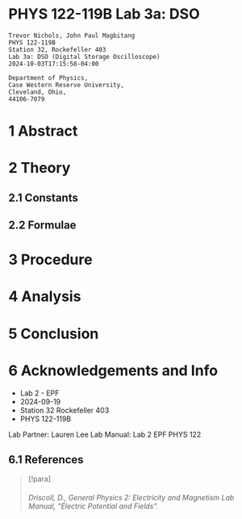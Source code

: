 # PHYS 122-119B Lab 3a: DSO

```
Trevor Nichols, John Paul Magbitang
PHYS 122-119B
Station 32, Rockefeller 403
Lab 3a: DSO (Digital Storage Oscilloscope)
2024-10-03T17:15:58-04:00

Department of Physics,
Case Western Reserve University,
Cleveland, Ohio,
44106-7079
```

# 1 Abstract

# 2 Theory

## 2.1 Constants

## 2.2 Formulae

# 3 Procedure

# 4 Analysis

# 5 Conclusion

# 6 Acknowledgements and Info

- Lab 2 - EPF
- 2024-09-19
- Station 32 Rockefeller 403
- PHYS 122-119B

Lab Partner: Lauren Lee
Lab Manual: Lab 2 EPF PHYS 122

## 6.1 References

> [!para]
> ###### Driscoll, D., *General Physics 2: Electricity and Magnetism Lab Manual*, "Electric Potential and Fields".
